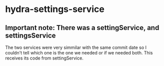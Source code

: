 # hydra-settings-service

## Important note: There was a settingService, and  settingsService 
 The two services were very simmilar with the same commit date so I couldn't tell which one is the one we needed or if we needed both.
 This receives its code from settingService.
